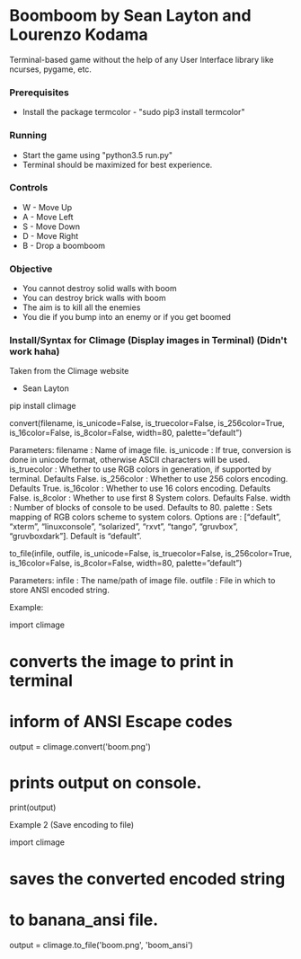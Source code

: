 # Boomboom by Sean Layton and Lourenzo Kodama

Terminal-based game without the help of any User Interface library like ncurses, pygame, etc.

### Prerequisites

* Install the package termcolor - "sudo pip3 install termcolor"

### Running

* Start the game using "python3.5 run.py"
* Terminal should be maximized for best experience.

### Controls

* W - Move Up
* A - Move Left
* S - Move Down
* D - Move Right
* B - Drop a boomboom

### Objective

* You cannot destroy solid walls with boom
* You can destroy brick walls with boom
* The aim is to kill all the enemies
* You die if you bump into an enemy or if you get boomed

### Install/Syntax for Climage (Display images in Terminal) (Didn't work haha) 

Taken from the Climage website 
- Sean Layton

pip install climage

convert(filename, is_unicode=False, is_truecolor=False, is_256color=True, is_16color=False, is_8color=False, width=80, palette=”default”)

Parameters:
filename : Name of image file.
is_unicode :  If true, conversion is done in unicode format, otherwise ASCII characters will be used.
is_truecolor :  Whether to use RGB colors in generation, if supported by terminal. Defaults False.
is_256color : Whether to use 256 colors encoding. Defaults True.
is_16color : Whether to use 16 colors encoding. Defaults False.
is_8color : Whether to use first 8 System colors. Defaults False.
width : Number of blocks of console to be used. Defaults to 80.
palette : Sets mapping of RGB colors scheme to system colors. Options are : [“default”, “xterm”, “linuxconsole”, “solarized”, “rxvt”, “tango”, “gruvbox”, “gruvboxdark”]. Default is “default”.

to_file(infile, outfile, is_unicode=False, is_truecolor=False, is_256color=True, is_16color=False, is_8color=False, width=80, palette=”default”)

Parameters:
infile : The name/path of image file.
outfile :   File in which to store ANSI encoded string.

Example: 

import climage

# converts the image to print in terminal
# inform of ANSI Escape codes
output = climage.convert('boom.png')

# prints output on console.
print(output)

Example 2 (Save encoding to file) 

import climage

# saves the converted encoded string
# to banana_ansi file.
output = climage.to_file('boom.png', 'boom_ansi')



